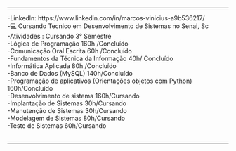 <hr>
-Linkedln: https://www.linkedin.com/in/marcos-vinicius-a9b536217/<br>
-💻 Cursando Tecnico em Desenvolvimento de Sistemas no Senai, Sc<br>
-Atividades : Cursando 3° Semestre<br>
-Lógica de Programação 160h /Concluído<br>
-Comunicação Oral Escrita 60h /Concluído<br>
-Fundamentos da Técnica da Informação 40h/ Concluído<br>
-Informática Aplicada 80h /Concluído<br>
-Banco de Dados (MySQL) 140h/Concluído<br>
-Programação de aplicativos (Orientações objetos com Python) 160h/Concluído<br>
-Desenvolvimento de sistema 160h/Cursando<br>
-Implantação de Sistemas 30h/Cursando<br>
-Manutenção de Sistemas 30h/Cursando<br>
-Modelagem de Sistemas 80h/Cursando<br>
-Teste de Sistemas 60h/Cursando<br><br>
<hr>
